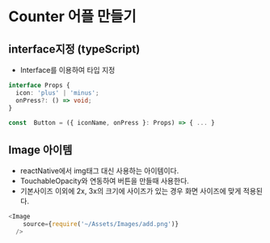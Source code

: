 # Counter 어플 만들기


## interface지정 (typeScript)
- Interface를 이용하여 타입 지정 
```typescript
interface Props {
  icon: 'plus' | 'minus';
  onPress?: () => void;
}

const  Button = ({ iconName, onPress }: Props) => { ... }
```

## Image 아이템
- reactNative에서 img태그 대신 사용하는 아이템이다.
- TouchableOpacity와 연동하여 버튼을 만들때 사용한다.
- 기본사이즈 이외에 2x, 3x의 크기에 사이즈가 있는 경우 화면 사이즈에 맞게 적용된다. 
```javascript
<Image
    source={require('~/Assets/Images/add.png')}
  />
```
